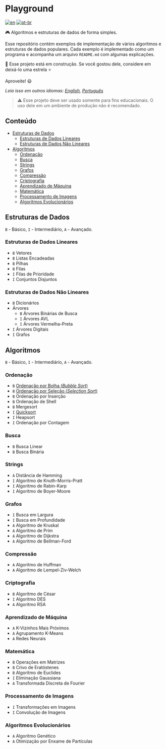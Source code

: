 # Playground

[![en](https://img.shields.io/badge/lang-en-red.svg)](./README.md) [![pt-br](https://img.shields.io/badge/lang-pt--br-green.svg)](README.pt-br.md)

:video_game: Algoritmos e estruturas de dados de forma simples.

Esse repositório contém exemplos de implementação de vários algoritmos e
estruturas de dados populares. Cada exemplo é implementado como um programa e
acompanha um arquivo `README.md` com algumas explicações.

:hammer: Esse projeto está em construção. Se você gostou dele, considere em
deixá-lo uma estrela :star:

Aproveite! :smiley:

_Leia isso em outros idiomas: [English](README.md), [Português](README.pt-br.md)_

> ⚠️ Esse projeto deve ser usado somente para fins educacionais. O uso dele em
um ambiente de produção não é recomendado.

## Conteúdo

- [Estruturas de Dados](#estruturas-de-dados)
  - [Estruturas de Dados Lineares](#estruturas-de-dados-lineares)
  - [Estruturas de Dados Não Lineares](#estruturas-de-dados-não-lineares)
- [Algoritmos](#algoritmos)
  - [Ordenação](#ordenação)
  - [Busca](#busca)
  - [Strings](#strings)
  - [Grafos](#grafos)
  - [Compressão](#compressão)
  - [Criptografia](#criptografia)
  - [Aprendizado de Máquina](#aprendizado-de-máquina)
  - [Matemática](#matemática)
  - [Processamento de Imagens](#processamento-de-imagens)
  - [Algoritmos Evolucionários](#algoritmos-evolucionários)

## Estruturas de Dados

`B` - Básico, `I` - Intermediário, `A` - Avançado.

### Estruturas de Dados Lineares

- `B` Vetores
- `B` Listas Encadeadas
- `B` Pilhas
- `B` Filas
- `I` Filas de Prioridade
- `I` Conjuntos Disjuntos

### Estruturas de Dados Não Lineares

- `B` Dicionários
- Árvores
    - `B` Árvores Binárias de Busca
    - `I` Árvores AVL
    - `I` Árvores Vermelha-Preta
- `I` Árvores Digitais
- `I` Grafos

## Algoritmos

`B` - Básico, `I` - Intermediário, `A` - Avançado.

### Ordenação

- `B` [Ordenação por Bolha (_Bubble Sort_)](sorting/bubble-sort/README.pt-br.md)
- `B` [Ordenação por Seleção (_Selection Sort_)](sorting/selection-sort/README.pt-br.md)
- `B` Ordenação por Inserção
- `B` Ordenação de Shell
- `B` Mergesort
- `I` [Quicksort](sorting/quicksort/README.pt-br.md)
- `I` Heapsort
- `I` Ordenação por Contagem

### Busca

- `B` Busca Linear
- `B` Busca Binária

### Strings

- `A` Distância de Hamming
- `I` Algoritmo de Knuth-Morris-Pratt
- `I` Algoritmo de Rabin-Karp
- `I` Algoritmo de Boyer-Moore

### Grafos

- `I` Busca em Largura
- `I` Busca em Profundidade
- `A` Algoritmo de Kruskal
- `A` Algoritmo de Prim
- `A` Algoritmo de Dijkstra
- `A` Algoritmo de Bellman-Ford

### Compressão

- `A` Algoritmo de Huffman
- `A` Algoritmo de Lempel-Ziv-Welch

### Criptografia

- `B` Algoritmo de César
- `I` Algoritmo DES
- `A` Algoritmo RSA

### Aprendizado de Máquina

- `A` K-Vizinhos Mais Próximos
- `A` Agrupamento K-Means
- `A` Redes Neurais

### Matemática

- `B` Operações em Matrizes
- `B` Crivo de Eratóstenes
- `B` Algoritmo de Euclides
- `I` Eliminação Gaussiana
- `A` Transformada Discreta de Fourier

### Processamento de Imagens

- `I` Transformações em Imagens
- `I` Convolução de Imagens

### Algoritmos Evolucionários

- `A` Algoritmo Genético
- `A` Otimização por Enxame de Partículas
